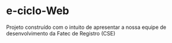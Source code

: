 # e-ciclo-Web
Projeto construído com o intuito de apresentar a nossa equipe de desenvolvimento da Fatec de Registro (CSE)
